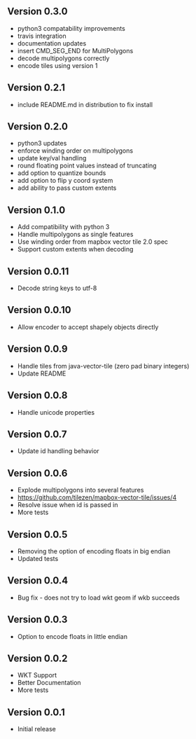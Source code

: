 Version 0.3.0
-------------

* python3 compatability improvements
* travis integration
* documentation updates
* insert CMD_SEG_END for MultiPolygons
* decode multipolygons correctly
* encode tiles using version 1

Version 0.2.1
-------------

* include README.md in distribution to fix install

Version 0.2.0
-------------

* python3 updates
* enforce winding order on multipolygons
* update key/val handling
* round floating point values instead of truncating
* add option to quantize bounds
* add option to flip y coord system
* add ability to pass custom extents

Version 0.1.0
-------------

* Add compatibility with python 3
* Handle multipolygons as single features
* Use winding order from mapbox vector tile 2.0 spec
* Support custom extents when decoding

Version 0.0.11
--------------

* Decode string keys to utf-8

Version 0.0.10
--------------

* Allow encoder to accept shapely objects directly

Version 0.0.9
-------------

* Handle tiles from java-vector-tile (zero pad binary integers)
* Update README

Version 0.0.8
-------------

* Handle unicode properties

Version 0.0.7
-------------

* Update id handling behavior

Version 0.0.6
-------------

* Explode multipolygons into several features
* https://github.com/tilezen/mapbox-vector-tile/issues/4
* Resolve issue when id is passed in
* More tests

Version 0.0.5
-------------

* Removing the option of encoding floats in big endian
* Updated tests

Version 0.0.4
-------------

* Bug fix - does not try to load wkt geom if wkb succeeds 

Version 0.0.3
-------------

* Option to encode floats in little endian

Version 0.0.2
-------------

* WKT Support
* Better Documentation
* More tests

Version 0.0.1
-------------

* Initial release

